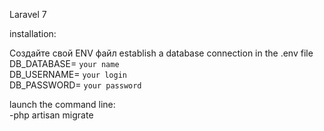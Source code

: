 Laravel 7  
  
installation:  
  
Создайте свой ENV файл
establish a database connection in the .env file  
DB_DATABASE= `your name`  
DB_USERNAME= `your login`  
DB_PASSWORD= `your password`  
  
launch the command line:  
-php artisan migrate  
 
